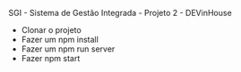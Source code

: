 SGI - Sistema de Gestão Integrada - Projeto 2 - DEVinHouse

- Clonar o projeto
- Fazer um npm install
- Fazer um npm run server
- Fazer npm start 